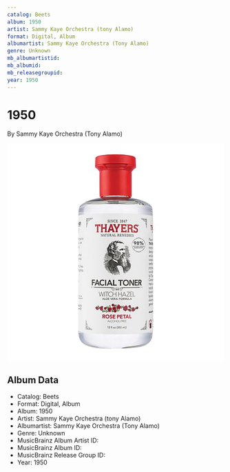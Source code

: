 ```yaml
---
catalog: Beets
album: 1950
artist: Sammy Kaye Orchestra (tony Alamo)
format: Digital, Album
albumartist: Sammy Kaye Orchestra (Tony Alamo)
genre: Unknown
mb_albumartistid: 
mb_albumid: 
mb_releasegroupid: 
year: 1950
---
```


# 1950

By Sammy Kaye Orchestra (Tony Alamo)

![](../../assets/beetscovers/Sammy_Kaye_Orchestra_tony_Alamo-1950.jpg)

## Album Data

- Catalog: Beets
- Format: Digital, Album
- Album: 1950
- Artist: Sammy Kaye Orchestra (tony Alamo)
- Albumartist: Sammy Kaye Orchestra (Tony Alamo)
- Genre: Unknown
- MusicBrainz Album Artist ID: 
- MusicBrainz Album ID: 
- MusicBrainz Release Group ID: 
- Year: 1950

